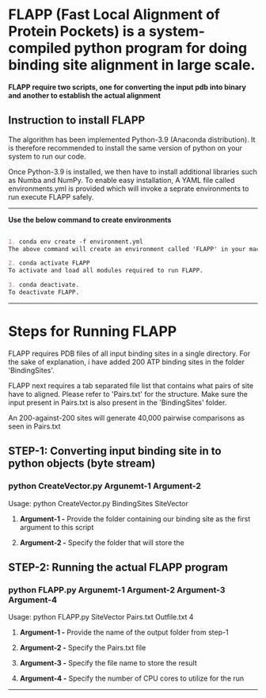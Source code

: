 # FLAPP (Fast Local Alignment of Protein Pockets) is a system-compiled python program for doing binding site alignment in large scale.
**FLAPP require two scripts, one for converting the input pdb into binary and another to establish the actual alignment**

## Instruction to install FLAPP
The algorithm has been implemented Python-3.9 (Anaconda distribution). It is therefore recommended to install the same version of python on your system to run our code.

Once Python-3.9 is installed, we then have to install additional libraries such as Numba and NumPy. To enable easy installation, A YAML file called environments.yml is provided which will invoke a seprate environments to run execute FLAPP safely.

****

**Use the below command to create environments**
```markdown
 
1. conda env create -f environment.yml
The above command will create an environment called 'FLAPP' in your machine. This step enable us to invoke FLAPP easily.

2. conda activate FLAPP
To activate and load all modules required to run FLAPP. 

3. conda deactivate.
To deactivate FLAPP.
```
---


# Steps for Running FLAPP

FLAPP requires PDB files of all input binding sites in a single directory. For the sake of explanation, i have added 200 ATP binding sites in the folder 'BindingSites'.

FLAPP next requires a tab separated file list that contains what pairs of site have to aligned. Please refer to 'Pairs.txt' for the structure. Make sure the input present in Pairs.txt is also present in the 'BindingSites' folder.

An 200-against-200 sites will generate 40,000 pairwise comparisons as seen in Pairs.txt

## STEP-1: Converting input binding site in to python objects (byte stream)
### python CreateVector.py Argunemt-1 Argument-2

Usage: python CreateVector.py BindingSites SiteVector  

1. **Argument-1 -** Provide the folder containing our binding site as the first argument to this script

2. **Argument-2 -** Specify the folder that will store the


## STEP-2: Running the actual FLAPP program
### python FLAPP.py Argunemt-1 Argument-2 Argument-3 Argument-4

Usage: python FLAPP.py SiteVector Pairs.txt Outfile.txt 4
  
1. **Argument-1 -** Provide the name of the output folder from step-1

2. **Argument-2 -** Specify the Pairs.txt file

3. **Argument-3 -** Specify the file name to store the result

4. **Argument-4 -** Specify the number of CPU cores to utilize for the run


---
